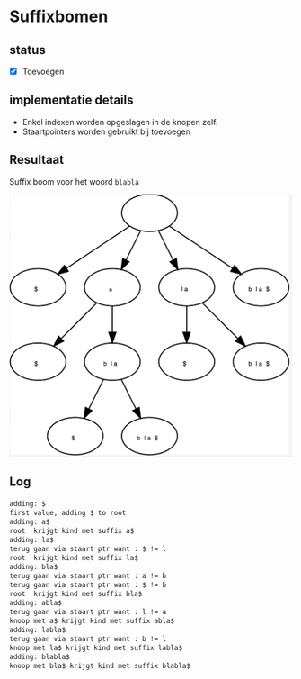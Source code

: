 # Suffixbomen

## status
- [x] Toevoegen

## implementatie details
- Enkel indexen worden opgeslagen in de knopen zelf.
- Staartpointers worden gebruikt bij toevoegen


## Resultaat
Suffix boom voor het woord `blabla`

![suffix boom resultaat](./suffixBoomResult.png)


## Log
```
adding: $
first value, adding $ to root 
adding: a$
root  krijgt kind met suffix a$
adding: la$
terug gaan via staart ptr want : $ != l
root  krijgt kind met suffix la$
adding: bla$
terug gaan via staart ptr want : a != b
terug gaan via staart ptr want : $ != b
root  krijgt kind met suffix bla$
adding: abla$
terug gaan via staart ptr want : l != a
knoop met a$ krijgt kind met suffix abla$
adding: labla$
terug gaan via staart ptr want : b != l
knoop met la$ krijgt kind met suffix labla$
adding: blabla$
knoop met bla$ krijgt kind met suffix blabla$
```
